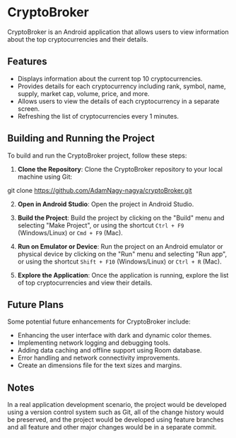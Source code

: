 # CryptoBroker

CryptoBroker is an Android application that allows users to view information about the top cryptocurrencies and their details.

## Features

- Displays information about the current top 10 cryptocurrencies.
- Provides details for each cryptocurrency including rank, symbol, name, supply, market cap, volume, price, and more.
- Allows users to view the details of each cryptocurrency in a separate screen.
- Refreshing the list of cryptocurrencies every 1 minutes.

## Building and Running the Project

To build and run the CryptoBroker project, follow these steps:

1. **Clone the Repository**: Clone the CryptoBroker repository to your local machine using Git:

git clone https://github.com/AdamNagy-nagya/cryptoBroker.git


2. **Open in Android Studio**: Open the project in Android Studio.

3. **Build the Project**: Build the project by clicking on the "Build" menu and selecting "Make Project", or using the shortcut `Ctrl + F9` (Windows/Linux) or `Cmd + F9` (Mac).

4. **Run on Emulator or Device**: Run the project on an Android emulator or physical device by clicking on the "Run" menu and selecting "Run app", or using the shortcut `Shift + F10` (Windows/Linux) or `Ctrl + R` (Mac).

5. **Explore the Application**: Once the application is running, explore the list of top cryptocurrencies and view their details.

## Future Plans

Some potential future enhancements for CryptoBroker include:

- Enhancing the user interface with dark and dynamic color themes.
- Implementing network logging and debugging tools.
- Adding data caching and offline support using Room database.
- Error handling and network connectivity improvements.
- Create an dimensions file for the text sizes and margins.

## Notes

In a real application development scenario, the project would be developed using a version control system such as Git, all of the change history would be preserved, and the project would be developed using feature branches and all feature and other major changes would be in a separate commit.
